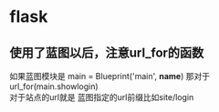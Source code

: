 # flask

## 使用了蓝图以后，注意url_for的函数
  如果蓝图模块是
  main = Blueprint('main', __name__) 
  那对于
  url_for(main.showlogin)  
  对于站点的url就是 蓝图指定的url前缀比如site/login
